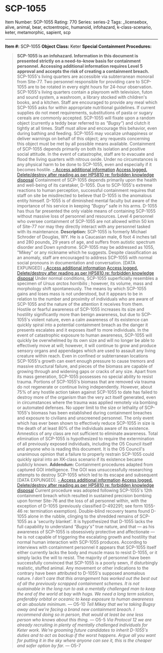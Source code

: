 # SCP-1055
Item Number: SCP-1055
Rating: 770
Series: series-2
Tags: _licensebox, alive, animal, bear, ectoentropic, humanoid, infohazard, k-class-scenario, keter, metamorphic, sapient, scp

---

**Item #:** SCP-1055
**Object Class:** Keter
**Special Containment Procedures:**
> **SCP-1055 is an infohazard. Information in this document is presented strictly on a need-to-know basis for containment personnel. Accessing additional information requires Level 5 approval and accepts the risk of creating a containment breach.**
SCP-1055's living quarters are accessible via subterranean monorail from Site-77. Two personnel responsible for providing care to SCP-1055 are to be rotated in every eight hours for 24-hour observation. SCP-1055's living quarters contain a playroom with television, futon and sound system, a washroom, a library stocked with children's books, and a kitchen. Staff are encouraged to provide any meal which SCP-1055 asks for within appropriate nutritional guidelines. If current supplies do not meet requirements, substitutions of pasta or sugary cereals are commonly accepted.
SCP-1055 will fixate upon a random object (currently a teddy bear referred to as _"Bugsy"_) and clutch it tightly at all times. Staff must allow and encourage this behavior, even during bathing and feeding. SCP-1055 may vocalize unhappiness or deliver warnings on behalf of this object; any requests concerning this object must be met by all possible means available.
Containment of SCP-1055 depends primarily on both its isolation and positive social attitude. In the event of catastrophe, staff are to evacuate and flood the living quarters with nitrous oxide. Under no circumstances is any physical harm to be done to SCP-1055, even and especially if it becomes hostile.
[\- Access additional information](javascript:;)
[Access logged. Delete/destroy after reading as per HP5810 re: forbidden knowledge disposal](javascript:;)
> Containment of SCP-1055 depends primarily upon the health and well-being of its caretaker, D-1055. Due to SCP-1055's extreme reactions to human perception, successful containment requires that staff on site be misdirected to believe that D-1055 is the anomalous entity himself. D-1055 is of diminished mental faculty but aware of the importance of his service in keeping _"Bugsy"_ safe in his arms. D-1055 has thus far presented the only viable means of containing SCP-1055 without massive loss of personnel and resources.
Level 4 personnel who oversee containment of SCP-1055 are not allowed within 50 km of Site-77 nor may they directly interact with any personnel tasked with its maintenance.
**Description:** SCP-1055 is formerly Michael Schroder of Douglas, WY. He is a Caucasian male, 6 foot 4 inches tall and 280 pounds, 29 years of age, and suffers from autistic spectrum disorder and Down syndrome. SCP-1055 may be addressed as 1055, "Mikey" or any nickname which he suggests. Despite classification as an anomaly, staff are encouraged to address SCP-1055 with normal social pronouns in documentation and conversation.
[DATA EXPUNGED]
[\- Access additional information](javascript:;)
[Access logged. Delete/destroy after reading as per HP5810 re: forbidden knowledge disposal](javascript:;)
> Under normal conditions, SCP-1055 superficially resembles a specimen of _Ursus arctos horribilis_ ; however, its volume, mass and morphology shift spontaneously. The means by which SCP-1055 gains and loses mass is not understood, but it appears to be in relation to the number and proximity of individuals who are aware of SCP-1055 and the nature of the attention it receives from them. Hostile or fearful awareness of SCP-1055 increases its size and hostility significantly more than benign awareness, but due to SCP-1055's violent nature, even a calm awareness of its existence can quickly spiral into a potential containment breach as the danger it presents escalates and it exposes itself to more individuals.
> In the event of catastrophic exposure to human awareness, SCP-1055 will quickly be overwhelmed by its own size and will no longer be able to effectively move at will; however, it will continue to grow and produce sensory organs and appendages which are used to assault any living creature within reach. Even in confined or subterranean locations SCP-1055's growth can exert enough pressure to cause tremors and massive structural failure, and pieces of the biomass are capable of growing through and widening gaps or cracks of any size.
> Apart from its mass generation, SCP-1055 possesses no special ability to resist trauma. Portions of SCP-1055's biomass that are removed via trauma do not regenerate or continue living independently. However, about 75% of any hostile action taken against SCP-1055 to date has failed to destroy more of the organism than the very act itself generated, even in circumstances where the trauma was applied remotely via bombing or automated defenses.
> No upper limit to the size or lethality of SCP-1055's biomass has been established during containment breaches and exposure to civilians and unscreened personnel. The only event which has ever been shown to effectively reduce SCP-1055 in size is the death of at least 80% of the individuals aware of its existence. Amnestics of any class are not sufficient to eliminate awareness.
> Total elimination of SCP-1055 is hypothesized to require the extermination of all previously exposed individuals, including the O5 Council itself and anyone who is reading this document. It is the O5 Council's unanimous opinion that a failure to properly restrain SCP-1055 could quickly spiral into an XK-class scenario if its existence became publicly known.
**Addendum:** Containment procedures adapted from captured GOI intelligence. The GOI was unsuccessfully researching attempts to destroy SCP-1055 which led to its escape and subsequent [DATA EXPUNGED].
[\- Access additional information](javascript:;)
[Access logged. Delete/destroy after reading as per HP5810 re: forbidden knowledge disposal](javascript:;)
> Current procedure was adopted following SCP-1055's 12th containment breach which resulted in sustained precision bombing upon former Site-76 and the loss of all personnel within, with the exception of D-1055 (previously classified D-492291; see form 1055-46 re: termination exemption).
> Double-blind recovery teams found D-1055 alone in the rubble, clinging to the shredded remains of SCP-1055 as a 'security blanket'. It is hypothesized that D-1055 lacks the full capability to understand _"Bugsy's"_ true nature, and that — as his awareness of SCP-1055 is obsessively protective and affectionate — he is not capable of triggering the escalating growth and hostility that normal human interaction with SCP-1055 produces.
> According to interviews with containment personnel it appears that SCP-1055 itself either currently lacks the body and muscle mass to resist D-1055, or it simply lacks the will to resist. The majority of personnel have been successfully convinced that SCP-1055 is a poorly sewn, if disturbingly realistic, stuffed animal. Any movement or other indications to the contrary have been attributed to D-1055's supposed anomalous nature.
_I don't care that this arrangement has worked out the best out of all the previously scrapped containment schemes. It is not sustainable in the long run to ask a mentally challenged man to keep the end of the world at bay with hugs. We need a long term solution, preferably orbital or oceanic to keep exposure to human awareness at an absolute minimum._ — O5-10
_Tell Mikey that we're taking Bugsy away and we're facing a brand new containment breach. I recommend doing so in person, that would at least be one less person who knows about this thing._ — O5-5
_Via Protocol 12 we are already recruiting in plenty of mentally challenged individuals for Keter work. We're grooming future candidates to inherit D-1055's duties and to act as backup if the worst happens. Argue all you want for putting it in the sky where anyone can see it, this is the cheaper and safer option by far._ — O5-7